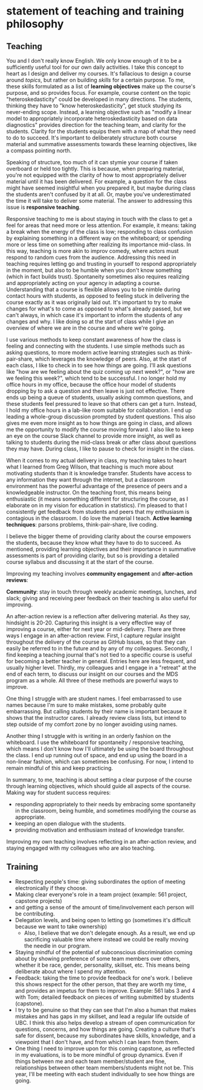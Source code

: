 # statement of teaching and training philosophy

## Teaching

<!-- must provide evidence for excellence in, and commitment to, undergraduate teaching;  -->

<!-- I imagine this section to be on how I go about teaching -->

You and I don't really know English. We only know enough of it to be a sufficiently useful tool for our own daily activities. I take this concept to heart as I design and deliver my courses. It's fallacious to design a course around _topics_, but rather on building _skills_ for a certain purpose. To me, these skills formulated as a list of __learning objectives__ make up the course's purpose, and so provides focus. For example, course content on the topic "heteroskedasticity" could be developed in many directions. The students, thinking they have to "know heteroskedasticity", get stuck studying its never-ending scope. Instead, a learning objective such as "modify a linear model to appropriately incorporate heteroskedasticity based on data diagnostics" provides direction for the teaching team, and clarity for the students. Clarity for the students equips them with a map of what they need to do to succeed. It's important to deliberately structure both course material and summative assessments towards these learning objectives, like a compass pointing north.

Speaking of structure, too much of it can stymie your course if taken overboard or held too tightly. This is because, when preparing material, you're not equipped with the clarity of how to most appropriately deliver material until it has been delivered. For example, a question for the class might have seemed insightful when you prepared it, but maybe during class the students aren't confused by it at all. Or, maybe you've underestimated the time it will take to deliver some material. The answer to addressing this issue is __responsive teaching__.

Responsive teaching to me is about staying in touch with the class to get a feel for areas that need more or less attention. For example, it means: taking a break when the energy of the class is low; responding to class confusion by explaining something in a different way on the whiteboard; or spending more or less time on something after realizing its importance mid-class. In this way, teaching is more akin to improv comedy, where actors must respond to random cues from the audience. Addressing this need in teaching requires letting go and trusting in yourself to respond appropriately in the moment, but also to be humble when you don't know something (which in fact builds trust). Spontaneity sometimes also requires realizing and appropriately acting on your agency in adapting a course. Understanding that a course is flexible allows you to be nimble during contact hours with students, as opposed to feeling stuck in delivering the course exactly as it was originally laid out. It's important to try to make changes for what's to come as opposed to what's already passed, but we can't always, in which case it's important to inform the students of any changes and why. I like doing so at the start of class while I give an overview of where we are in the course and where we're going.

I use various methods to keep constant awareness of how the class is feeling and connecting with the students. I use simple methods such as asking questions, to more modern active learning strategies such as think-pair-share, which leverages the knowledge of peers. Also, at the start of each class, I like to check in to see how things are going. I'll ask questions like "how are we feeling about the quiz coming up next week?", or "how are we feeling this week?", which tend to be successful. I no longer hold my office hours in my office, because the office hour model of students dropping by to ask a question and then leave is just not effective. There ends up being a queue of students, usually asking common questions, and these students feel pressured to leave so that others can get a turn. Instead, I hold my office hours in a lab-like room suitable for collaboration. I end up leading a whole-group discussion prompted by student questions. This also gives me even more insight as to how things are going in class, and allows me the opportunity to modify the course moving forward. I also like to keep an eye on the course Slack channel to provide more insight, as well as talking to students during the mid-class break or after class about questions they may have. During class, I like to pause to check for insight in the class.

When it comes to my actual delivery in class, my teaching takes to heart what I learned from Greg Wilson, that teaching is much more about motivating students than it is knowledge transfer. Students have access to any information they want through the internet, but a classroom environment has the powerful advantage of the presence of peers and a knowledgeable instructor. On the teaching front, this means being enthusiastic (it means something different for structuring the course, as I elaborate on in my vision for education in statistics). I'm pleased to that I consistently get feedback from students and peers that my enthusiasm is contagious in the classroom. I do love the material I teach. __Active learning techniques__: parsons problems, think-pair-share, live coding. 


I believe the bigger theme of providing clarity about the course empowers the students, because they know what they have to do to succeed. As mentioned, providing learning objectives and their importance in summative assessments is part of providing clarity, but so is providing a detailed course syllabus and discussing it at the start of the course.


Improving my teaching involves __community engagement__ and __after-action reviews__:

__Community__: stay in touch through weekly academic meetings, lunches, and slack; giving and receiving peer feedback on their teaching is also useful for improving.

An after-action review is a reflection after delivering material. As they say, hindsight is 20-20. Capturing this insight is a very effective way of improving a course, either for next year or mid-delivery. There are three ways I engage in an after-action review. First, I capture regular insight throughout the delivery of the course as GitHub Issues, so that they can easily be referred to in the future and by any of my colleagues. Secondly, I find keeping a teaching journal that's not tied to a specific course is useful for becoming a better teacher in general. Entries here are less frequent, and usually higher level. Thirdly, my colleagues and I engage in a "retreat" at the end of each term, to discuss our insight on our courses and the MDS program as a whole. All three of these methods are powerful ways to improve.

One thing I struggle with are student names. I feel embarrassed to use names because I'm sure to make mistakes, some probably quite embarrassing. But calling students by their name is important because it shows that the instructor cares. I already review class lists, but intend to step outside of my comfort zone by no longer avoiding using names. 

Another thing I struggle with is writing in an orderly fashion on the whiteboard. I use the whiteboard for spontaneity / responsive teaching, which means I don't know how I'll ultimately be using the board throughout the class. I end up running out of space, and end up using the board in a non-linear fashion, which can sometimes be confusing. For now, I intend to remain mindful of this and keep practicing.

In summary, to me, teaching is about setting a clear purpose of the course through learning objectives, which should guide all aspects of the course. Making way for student success requires:

- responding appropriately to their needs by embracing some spontaneity in the classroom, being humble, and sometimes modifying the course as appropriate. 
- keeping an open dialogue with the students.
- providing motivation and enthusiasm instead of knowledge transfer.

Improving my own teaching involves reflecting in an after-action review, and staying engaged with my colleagues who are also teaching.

## Training

<!-- must provide evidence for ability to work collaboratively as well as independently, and to supervise the work of others -->

- Respecting people's time: giving subordinates the option of meeting electronically if they choose.
- Making clear everyone's role in a team project (example: 561 project, capstone projects)
- and getting a sense of the amount of time/involvement each person will be contributing.
- Delegation levels, and being open to letting go (sometimes it's difficult because we want to take ownership)
	- Also, I believe that we don't delegate enough. As a result, we end up sacrificing valuable time where instead we could be really moving the needle in our program.
- Staying mindful of the potential of subconscious discrimination coming about by showing preference of some team members over others, whether it be race, gender, personality, skillset, etc. This means being deliberate about where I spend my attention.
- Feedback: taking the time to provide feedback for one's work. I believe this shows respect for the other person, that they are worth my time, and provides an impetus for them to improve. Example: 561 labs 3 and 4 with Tom; detailed feedback on pieces of writing submitted by students (capstone).
- I try to be genuine so that they can see that I'm also a human that makes mistakes and has gaps in my skillset, and lead a regular life outside of UBC. I think this also helps develop a stream of open communication for questions, concerns, and how things are going. Creating a culture that's safe for dissent, because my subordinates have skills, knowledge, and a viewpoint that I don't have, and from which I can learn from them.
- One thing I need to improve upon for this coming capstone, as reflected in my evaluations, is to be more mindful of group dynamics. Even if things between me and each team member/student are fine, relationships between other team members/students might not be. This year, I'll be meeting with each student individually to see how things are going.

